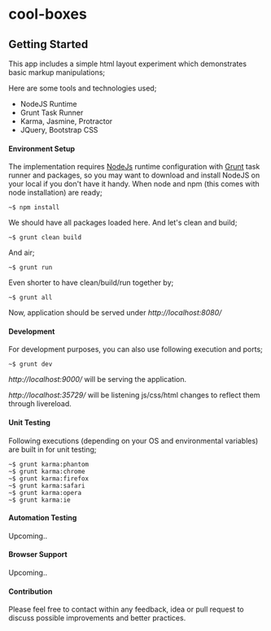 cool-boxes
==========


Getting Started
---------------

This app includes a simple html layout experiment which demonstrates basic markup manipulations;

Here are some tools and technologies used;

* NodeJS Runtime
* Grunt Task Runner
* Karma, Jasmine, Protractor
* JQuery, Bootstrap CSS


#### Environment Setup

The implementation requires [NodeJs](http://nodejs.org/) runtime configuration with [Grunt](http://gruntjs.com/) task runner and packages, so
you may want to download and install NodeJS on your local if you don't have it handy. When node and npm (this comes with node installation) are ready;

    ~$ npm install

We should have all packages loaded here. And let's clean and build;

    ~$ grunt clean build

And air;

    ~$ grunt run

Even shorter to have clean/build/run together by;

    ~$ grunt all

Now, application should be served under *http://localhost:8080/*



#### Development

For development purposes, you can also use following execution and ports;

    ~$ grunt dev


*http://localhost:9000/* will be serving the application.

*http://localhost:35729/* will be listening js/css/html changes to reflect them through livereload.


#### Unit Testing

Following executions (depending on your OS and environmental variables) are built in for unit testing;

    ~$ grunt karma:phantom
    ~$ grunt karma:chrome
    ~$ grunt karma:firefox
    ~$ grunt karma:safari
    ~$ grunt karma:opera
    ~$ grunt karma:ie


#### Automation Testing

Upcoming..


#### Browser Support

Upcoming..


#### Contribution

Please feel free to contact within any feedback, idea or pull request to discuss possible improvements and better practices.